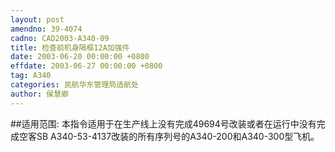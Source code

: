 ```yaml
---
layout: post
amendno: 39-4074
cadno: CAD2003-A340-09
title: 检查前机身隔框12A加强件
date: 2003-06-20 00:00:00 +0800
effdate: 2003-06-27 00:00:00 +0800
tag: A340
categories: 民航华东管理局适航处
author: 侯慧卿
---
```


##适用范围:
本指令适用于在生产线上没有完成49694号改装或者在运行中没有完成空客SB A340-53-4137改装的所有序列号的A340-200和A340-300型飞机。

